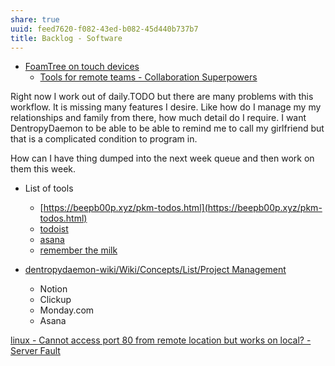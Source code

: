 ```yaml
---
share: true
uuid: feed7620-f082-43ed-b082-45d440b737b7
title: Backlog - Software
---
```

* [FoamTree on touch devices](https://collabhangout.netlify.app/)
  * [Tools for remote teams - Collaboration Superpowers](https://www.collaborationsuperpowers.com/tools/)

Right now I work out of daily.TODO but there are many problems with this workflow. It is missing many features I desire. Like how do I manage my my relationships and family from there, how much detail do I require. I want DentropyDaemon to be able to be able to remind me to call my girlfriend but that is a complicated condition to program in.

How can I have thing dumped into the next week queue and then work on them this week.

*   List of tools
    *   [https://beepb00p.xyz/pkm-todos.html](https://beepb00p.xyz/pkm-todos.html)
    *   [todoist](https://todoist.com/features)
    *   [asana](https://asana.com/)
    *   [remember the milk](https://www.rememberthemilk.com/tour/)

*   [dentropydaemon-wiki/Wiki/Concepts/List/Project Management](/undefined)
    *   Notion
    *   Clickup
    *   Monday.com
    *   Asana

[linux - Cannot access port 80 from remote location but works on local? - Server Fault](https://serverfault.com/questions/301903/cannot-access-port-80-from-remote-location-but-works-on-local)